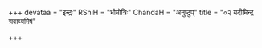 +++
devataa = "इन्द्रः"
RShiH = "भौमोत्रिः"
ChandaH = "अनुष्टुप्"
title = "०२ यदीमिन्द्र श्रवाय्यमिषं"

+++
